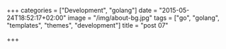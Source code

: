 +++
categories = ["Development", "golang"]
date = "2015-05-24T18:52:17+02:00"
image = "/img/about-bg.jpg"
tags = ["go", "golang", "templates", "themes", "development"]
title = "post 07"

+++

